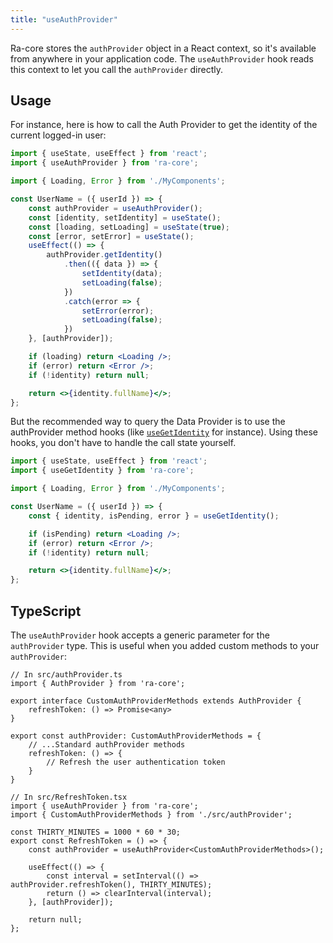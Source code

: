 ```yaml
---
title: "useAuthProvider"
---
```


Ra-core stores the `authProvider` object in a React context, so it's available from anywhere in your application code. The `useAuthProvider` hook reads this context to let you call the `authProvider` directly.

## Usage

For instance, here is how to call the Auth Provider to get the identity of the current logged-in user:

```jsx
import { useState, useEffect } from 'react';
import { useAuthProvider } from 'ra-core';

import { Loading, Error } from './MyComponents';

const UserName = ({ userId }) => {
    const authProvider = useAuthProvider();
    const [identity, setIdentity] = useState();
    const [loading, setLoading] = useState(true);
    const [error, setError] = useState();
    useEffect(() => {
        authProvider.getIdentity()
            .then(({ data }) => {
                setIdentity(data);
                setLoading(false);
            })
            .catch(error => {
                setError(error);
                setLoading(false);
            })
    }, [authProvider]);

    if (loading) return <Loading />;
    if (error) return <Error />;
    if (!identity) return null;

    return <>{identity.fullName}</>;
};
```

But the recommended way to query the Data Provider is to use the authProvider method hooks (like [`useGetIdentity`](./useGetIdentity.md) for instance). Using these hooks, you don't have to handle the call state yourself.

```jsx
import { useState, useEffect } from 'react';
import { useGetIdentity } from 'ra-core';

import { Loading, Error } from './MyComponents';

const UserName = ({ userId }) => {
    const { identity, isPending, error } = useGetIdentity();

    if (isPending) return <Loading />;
    if (error) return <Error />;
    if (!identity) return null;

    return <>{identity.fullName}</>;
};
```

## TypeScript

The `useAuthProvider` hook accepts a generic parameter for the `authProvider` type. This is useful when you added custom methods to your `authProvider`:

```tsx
// In src/authProvider.ts
import { AuthProvider } from 'ra-core';

export interface CustomAuthProviderMethods extends AuthProvider {
    refreshToken: () => Promise<any>
}

export const authProvider: CustomAuthProviderMethods = {
    // ...Standard authProvider methods
    refreshToken: () => {
        // Refresh the user authentication token
    }
}

// In src/RefreshToken.tsx
import { useAuthProvider } from 'ra-core';
import { CustomAuthProviderMethods } from './src/authProvider';

const THIRTY_MINUTES = 1000 * 60 * 30;
export const RefreshToken = () => {
    const authProvider = useAuthProvider<CustomAuthProviderMethods>();

    useEffect(() => {
        const interval = setInterval(() => authProvider.refreshToken(), THIRTY_MINUTES);
        return () => clearInterval(interval);
    }, [authProvider]);

    return null;
};
```

